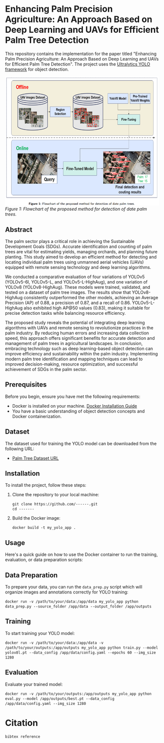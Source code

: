 # Enhancing Palm Precision Agriculture: An Approach Based on Deep Learning and UAVs for Efficient Palm Tree Detection

This repository contains the implementation for the paper titled "Enhancing Palm Precision Agriculture: An Approach Based on Deep Learning and UAVs for Efficient Palm Tree Detection". The project uses the [Ultralytics YOLO framework](https://github.com/ultralytics/ultralytics.git) for object detection.

![Flowchart of the proposed method](./assets/image.png)
*Figure 1: Flowchart of the proposed method for detection of date palm trees.*

## Abstract

The palm sector plays a critical role in achieving the Sustainable Development Goals (SDGs). Accurate identification and counting of palm trees are vital for estimating yields, managing orchards, and planning future planting. This study aimed to develop an efficient method for detecting and locating individual palm trees using unmanned aerial vehicles (UAVs) equipped with remote sensing technology and deep learning algorithms.

We conducted a comparative evaluation of four variations of YOLOv5 (YOLOv5-6l, YOLOv5-L, and YOLOv5-L-HighAug), and one variation of YOLOv8 (YOLOv8-HighAug). These models were trained, validated, and tested on a dataset of palm tree images. The results show that YOLOv8-HighAug consistently outperformed the other models, achieving an Average Precision (AP) of 0.88, a precision of 0.87, and a recall of 0.86. YOLOv5-L-HighAug also exhibited high AP@50 values (0.83), making it suitable for precise detection tasks while balancing resource efficiency.

The proposed study reveals the potential of integrating deep learning algorithms with UAVs and remote sensing to revolutionize practices in the palm industry. By reducing human errors and increasing data collection speed, this approach offers significant benefits for accurate detection and management of palm trees in agricultural landscapes. In conclusion, embracing technology such as deep learning-based object detection can improve efficiency and sustainability within the palm industry. Implementing modern palm tree identification and mapping techniques can lead to improved decision-making, resource optimization, and successful achievement of SDGs in the palm sector.


## Prerequisites

Before you begin, ensure you have met the following requirements:
- Docker is installed on your machine. [Docker Installation Guide](https://docs.docker.com/get-docker/)
- You have a basic understanding of object detection concepts and Docker containerization.

## Dataset

The dataset used for training the YOLO model can be downloaded from the following URL:
- [Palm Tree Dataset URL](http://example.com/download/palm-tree-dataset)


## Installation

To install the project, follow these steps:

1. Clone the repository to your local machine:
   ```
   git clone https://github.com/------.git
   cd -------
   ```

2. Build the Docker image:
    ```
    docker build -t my_yolo_app .
    ```

## Usage
Here's a quick guide on how to use the Docker container to run the training, evaluation, or data preparation scripts:

## Data Preparation
To prepare your data, you can run the `data_prep.py` script which will organize images and annotations correctly for YOLO training:
```
docker run -v /path/to/your/data:/app/data my_yolo_app python data_prep.py --source_folder /app/data --output_folder /app/outputs
```

## Training
To start training your YOLO model:
```
docker run -v /path/to/your/data:/app/data -v /path/to/your/outputs:/app/outputs my_yolo_app python train.py --model yolov8l.pt --data_config /app/data/config.yaml --epochs 60 --img_size 1280
```

## Evaluation
Evaluate your trained model:
```
docker run -v /path/to/your/outputs:/app/outputs my_yolo_app python eval.py --model /app/outputs/best.pt --data_config /app/data/config.yaml --img_size 1280
```

# Citation
```
bibtex reference
```